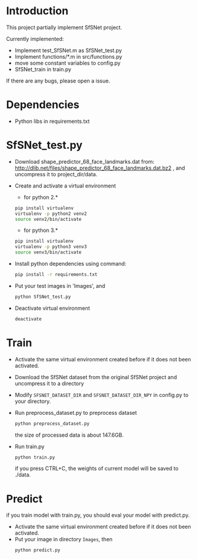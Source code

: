 # Introduction
This project partially implement SfSNet project. 

Currently implemented:
* Implement test_SfSNet.m as SfSNet_test.py
* Implement functions/*.m in src/functions.py
* move some constant variables to config.py 
* SfSNet_train in train.py

If there are any bugs, please open a issue.

# Dependencies
* Python libs in requirements.txt

# SfSNet_test.py
* Download shape_predictor_68_face_landmarks.dat from:
http://dlib.net/files/shape_predictor_68_face_landmarks.dat.bz2 , 
and uncompress it to project_dir/data.

* Create and activate a virtual environment
    * for python 2.*
    ```bash
    pip install virtualenv
    virtualenv -p python2 venv2
    source venv2/bin/activate
    ```
    * for python 3.*
    ```bash
    pip install virtualenv
    virtualenv -p python3 venv3
    source venv3/bin/activate
    ```
* Install python dependencies using command:
    ```bash
    pip install -r requirements.txt
    ```
* Put your test images in 'Images', and 
    ```bash
    python SfSNet_test.py
    ```
* Deactivate virtual environment
    ```bash
    deactivate
    ```
# Train
* Activate the same virtual environment created before if it does not
been activated.
* Download the SfSNet dataset from the original SfSNet project and
uncompress it to a directory

* Modify `SFSNET_DATASET_DIR` and `SFSNET_DATASET_DIR_NPY` in 
config.py to your directory.

* Run preprocess_dataset.py to preprocess dataset
    ```bash
    python preprocess_dataset.py
    ```
    the size of processed data is about 147.6GB.

* Run train.py
    ```bash
    python train.py
    ```
    if you press CTRL+C, the weights of current model will be 
    saved to ./data.
    
# Predict

if you train model with train.py, you should eval 
your model with predict.py.

* Activate the same virtual environment created before if it does not
been activated.
* Put your image in directory `Images`, then
    ```bash
    python predict.py
    ```